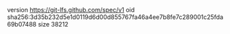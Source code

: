 version https://git-lfs.github.com/spec/v1
oid sha256:3d35b232d5e1d0119d6d00d855767fa46a4ee7b8fe7c289001c25fda69b07488
size 38212
